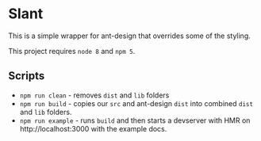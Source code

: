 # Slant

This is a simple wrapper for ant-design that overrides some of the styling.

This project requires `node 8` and `npm 5`.

## Scripts

* `npm run clean` - removes `dist` and `lib` folders
* `npm run build` - copies our `src` and ant-design `dist` into combined `dist` and `lib` folders.
* `npm run example` - runs `build` and then starts a devserver with HMR on http://localhost:3000 with the example docs.
